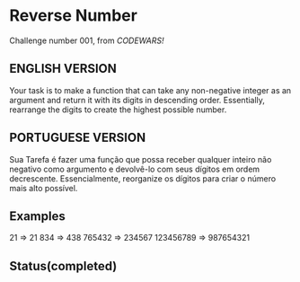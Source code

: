 # Reverse Number

Challenge number 001, from _CODEWARS!_

## ENGLISH VERSION

Your task is to make a function that can take any non-negative integer as an argument
and return it with its digits in descending order.
Essentially, rearrange the digits to create the highest possible number.

## PORTUGUESE VERSION

Sua Tarefa é fazer uma função que possa receber qualquer inteiro não negativo como argumento
e devolvê-lo com seus dígitos em ordem decrescente.
Essencialmente, reorganize os dígitos para criar o número mais alto possível.

## Examples

21 => 21
834 => 438
765432 => 234567
123456789 => 987654321

## Status(completed)
